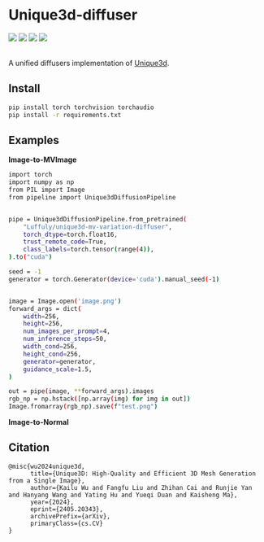 # Unique3d-diffuser  

<div align="left">
  <a href='LICENSE'><img src='https://img.shields.io/badge/license-MIT-yellow'></a> 
  <a href='https://wukailu.github.io/Unique3D'><img src='https://img.shields.io/badge/Project-Unique3D-green'></a>
  <a href='https://huggingface.co/Luffuly/unique3d-normal-diffuser'><img src='https://img.shields.io/badge/%F0%9F%A4%97%20Hugging%20Face-Normal-blue'></a>
   <a href='https://huggingface.co/Luffuly/unique3d-mvimage-diffuser'><img src='https://img.shields.io/badge/%F0%9F%A4%97%20Hugging%20Face-MVImage-red'></a> 
  <br>
</div>
<br>

A unified diffusers implementation of [Unique3d](https://github.com/AiuniAI/Unique3D).

## Install 
```bash 
pip install torch torchvision torchaudio
pip install -r requirements.txt
```

## Examples 

**Image-to-MVImage** 

```bash 
import torch 
import numpy as np 
from PIL import Image 
from pipeline import Unique3dDiffusionPipeline


pipe = Unique3dDiffusionPipeline.from_pretrained( 
    "Luffuly/unique3d-mv-variation-diffuser", 
    torch_dtype=torch.float16, 
    trust_remote_code=True,  
    class_labels=torch.tensor(range(4)),
).to("cuda")

seed = -1    
generator = torch.Generator(device='cuda').manual_seed(-1)


image = Image.open('image.png') 
forward_args = dict(
    width=256,
    height=256,
    num_images_per_prompt=4, 
    num_inference_steps=50, 
    width_cond=256,
    height_cond=256, 
    generator=generator,
    guidance_scale=1.5,  
) 

out = pipe(image, **forward_args).images
rgb_np = np.hstack([np.array(img) for img in out])
Image.fromarray(rgb_np).save(f"test.png")
```

**Image-to-Normal**


## Citation  
```
@misc{wu2024unique3d,
      title={Unique3D: High-Quality and Efficient 3D Mesh Generation from a Single Image}, 
      author={Kailu Wu and Fangfu Liu and Zhihan Cai and Runjie Yan and Hanyang Wang and Yating Hu and Yueqi Duan and Kaisheng Ma},
      year={2024},
      eprint={2405.20343},
      archivePrefix={arXiv},
      primaryClass={cs.CV}
}
```